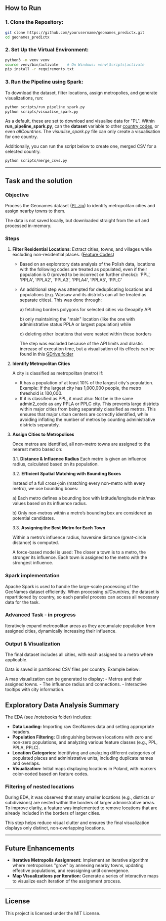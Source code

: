 ## How to Run

### 1. Clone the Repository:

```bash
git clone https://github.com/yourusername/geonames_predictx.git
cd geonames_predictx
```

### 2. Set Up the Virtual Environment:

```bash
python3 -m venv venv
source venv/bin/activate    # On Windows: venv\Scripts\activate
pip install -r requirements.txt
```

### 3. Run the Pipeline using Spark:

To download the dataset, filter locations, assign metropolies, and generate visualizations, run:

```bash
python scripts/run_pipeline_spark.py
python scripts/visualise_spark.py
```

As a default, these are set to download and visualise data for "PL".
Within **run_pipeline_spark.py**, can the **dataset** variable to other [country codes](http://download.geonames.org/export/dump), or even *allCountries*. The *visualise_spark.py* file can only create a visualisation for one country.

Additionally, you can run the script below to create one, merged CSV for a selected country.
```bash
python scripts/merge_csvs.py
```

---

## Task and the solution

### Objective
Process the Geonames dataset ([PL.zip](http://download.geonames.org/export/dump/PL.zip)) to identify metropolitan cities and assign nearby towns to them.

The data is not saved locally, but downloaded straight from the url and processed in-memory.

### Steps
1. **Filter Residential Locations**: Extract cities, towns, and villages while excluding non-residential places. ([Feature Codes](http://www.geonames.org/export/codes.html))

    - Based on an exploratory data analysis of the Polish data, locations with the following codes are treated as populated, even if their population is 0 (proved to be incorrect on further checks): 'PPL', 'PPLA', 'PPLA2', 'PPLA3', 'PPLA4', 'PPLA5', 'PPLC'
    - An additional step was attempted for deduplicating locations and populations (e.g. Warsaw and its districts can all be treated as separate cities). This was done through:

        a) fetching borders polygons for selected cities via Geoapify API

        b) only maintaining the "main" location (like the one with administrative status PPLA or largest population) while

        c) deleting other locations that were nested within these borders

        The step was excluded because of the API limits and drastic increase of execution time, but a visualisation of its effects can be found in this [GDrive folder](https://drive.google.com/drive/folders/1WdAGNW6h81sEqH6zA9Sei0ffBdJEYQSj?usp=sharing)

2. **Identify Metropolitan Cities**

    A city is classified as metropolitan (metro) if:

    - It has a population of at least 10% of the largest city's population.
Example: If the largest city has 1,000,000 people, the metro threshold is 100,000.
    - If it is classified as PPL, it must also:
Not be in the same admin2_code as any PPLA or PPLC city.
This prevents large districts within major cities from being separately classified as metros.
This ensures that major urban centers are correctly identified, while avoiding inflating the number of metros by counting administrative districts separately.
3. **Assign Cities to Metropolises**

    Once metros are identified, all non-metro towns are assigned to the nearest metro based on:

    3.1. **Distance & Influence Radius**
    Each metro is given an influence radius, calculated based on its population. 
    
    3.2. **Efficient Spatial Matching with Bounding Boxes**
    
    Instead of a full cross-join (matching every non-metro with every metro), we use bounding boxes:

    a) Each metro defines a bounding box with latitude/longitude min/max values based on its influence radius.

    b) Only non-metros within a metro’s bounding box are considered as potential candidates.

    3.3. **Assigning the Best Metro for Each Town**
    
    Within a metro’s influence radius, haversine distance (great-circle distance) is computed.
    
    A force-based model is used:
The closer a town is to a metro, the stronger its influence.
Each town is assigned to the metro with the strongest influence.

### Spark implementation
Apache Spark is used to handle the large-scale processing of the GeoNames dataset efficiently. When processing *allCountries*, the dataset is repartitioned by country, so each parallel process can access all necessary data for the task.

### Advanced Task - in progress
Iteratively expand metropolitan areas as they accumulate population from assigned cities, dynamically increasing their influence.

### Output & Visualization
The final dataset includes all cities, with each assigned to a metro where applicable.

Data is saved in partitioned CSV files per country. Example below:


A map visualization can be generated to display:
    - Metros and their assigned towns.
    - The influence radius and connections.
    - Interactive tooltips with city information.

## Exploratory Data Analysis Summary

The EDA (see /notebooks folder) includes:

- **Data Loading:** Importing raw GeoNames data and setting appropriate headers.
- **Population Filtering:** Distinguishing between locations with zero and non-zero populations, and analyzing various feature classes (e.g., PPL, PPLA, PPLC).
- **Location Categories:** Identifying and analyzing different categories of populated places and administrative units, including duplicate names and overlaps.
- **Visualization:** Initial maps displaying locations in Poland, with markers color-coded based on feature codes.

### Filtering of nested locations
During EDA, it was observed that many smaller locations (e.g., districts or subdivisions) are nested within the borders of larger administrative areas. To improve clarity, a feature was implemented to remove locations that are already included in the borders of larger cities.

This step helps reduce visual clutter and ensures the final visualization displays only distinct, non-overlapping locations.

---

## Future Enhancements

- **Iterative Metropolis Assignment:** Implement an iterative algorithm where metropolises "grow" by annexing nearby towns, updating effective populations, and reassigning until convergence.
- **Map Visualizations per Iteration:** Generate a series of interactive maps to visualize each iteration of the assignment process.


---

## License

This project is licensed under the MIT License.

